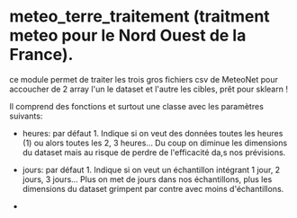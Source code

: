 # meteo_terre_traitement (traitment meteo pour le Nord Ouest de la France).
 
 ce module permet de traiter les trois gros fichiers csv de MeteoNet pour accoucher de 2 array l'un le dataset et l'autre les cibles, prêt pour sklearn  !
 
 Il comprend des fonctions et surtout une classe avec les paramètres suivants:
 
 - heures: par défaut 1. Indique si on veut des données toutes les heures (1) ou alors toutes les 2, 3 heures... Du coup on diminue les dimensions du dataset mais au risque de perdre de l'efficacité da,s nos prévisions.
 
 - jours: par défaut 1. Indique si on veut un échantillon intégrant 1 jour, 2 jours, 3 jours... Plus on met de jours dans nos échantillons, plus les dimensions du dataset grimpent par contre avec moins d'échantillons.

 - 
 
